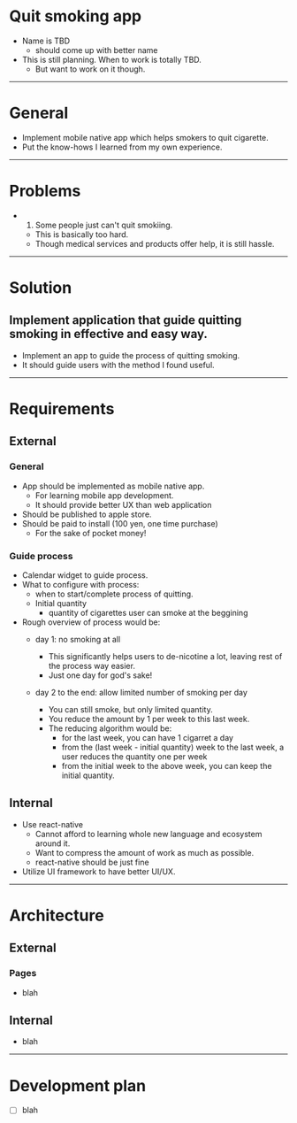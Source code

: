 <!--
{
  "type": "task",
  "tags": ["til developmeent"]
}
-->
# Quit smoking app
- Name is TBD
  - should come up with better name
- This is still planning. When to work is totally TBD.
  - But want to work on it though.

---

# General
- Implement mobile native app which helps smokers to quit cigarette.
- Put the know-hows I learned from my own experience.

---

# Problems
- 1. Some people just can't quit smokiing.
  - This is basically too hard.
  - Though medical services and products offer help, it is still hassle.

---

# Solution
## Implement application that guide quitting smoking in effective and easy way.
- Implement an app to guide the process of quitting smoking.
- It should guide users with the method I found useful.

---

# Requirements
## External
### General
- App should be implemented as mobile native app.
  - For learning mobile app development.
  - It should provide better UX than web application
- Should be published to apple store.
- Should be paid to install (100 yen, one time purchase)
  - For the sake of pocket money!

### Guide process
- Calendar widget to guide process.
- What to configure with process:
  - when to start/complete process of quitting.
  - Initial quantity
    - quantity of cigarettes user can smoke at the beggining
- Rough overview of process would be:
  - day 1: no smoking at all
    - This significantly helps users to de-nicotine a lot, leaving rest of the process way easier.
    - Just one day for god's sake!
  - day 2 to the end: allow limited number of smoking per day

    - You can still smoke, but only limited quantity.
    - You reduce the amount by 1 per week to this last week.
    - The reducing algorithm would be:
      - for the last week, you can have 1 cigarret a day
      - from the (last week - initial quantity) week to the last week, a user reduces the quantity one per week
      - from the initial week to the above week, you can keep the initial quantity.


## Internal
- Use react-native
  - Cannot afford to learning whole new language and ecosystem around it.
  - Want to compress the amount of work as much as possible.
  - react-native should be just fine
- Utilize UI framework to have better UI/UX.

---

# Architecture
## External
### Pages
- blah

## Internal
- blah

---

# Development plan
- [ ] blah

